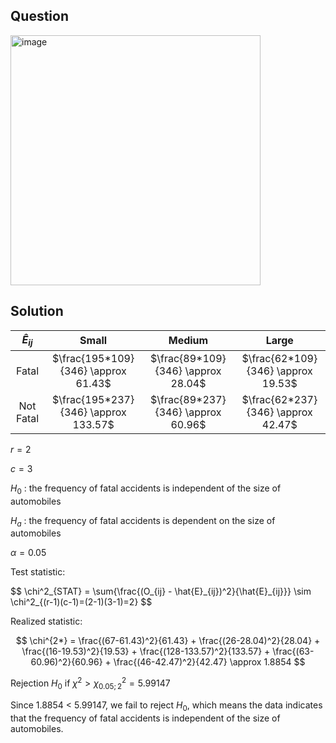 ## Question

<img width="400" alt="image" src="https://github.com/user-attachments/assets/399df56a-8315-4876-bf0d-0c303c9b90d7"  />

## Solution

|$\hat{E}_{ij}$|               Small                 |                 Medium             |               Large                |
| :----------: | :---------------------------------: | :--------------------------------: | :--------------------------------: |
| Fatal        | $\frac{195*109}{346} \approx 61.43$ | $\frac{89*109}{346} \approx 28.04$ | $\frac{62*109}{346} \approx 19.53$ |
| Not Fatal    |$\frac{195*237}{346} \approx 133.57$ | $\frac{89*237}{346} \approx 60.96$ | $\frac{62*237}{346} \approx 42.47$ |

$r=2$

$c=3$

$H_0$ : the frequency of fatal accidents is independent of the size of automobiles

$H_a$ : the frequency of fatal accidents is dependent on the size of automobiles  

$\alpha = 0.05$

Test statistic:

$$
\chi^2_{STAT} = \sum{\frac{(O_{ij} - \hat{E}_{ij})^2}{\hat{E}\_\{ij}}} \sim \chi^2\_{(r-1)(c-1)=(2-1)(3-1)=2}
$$

Realized statistic:

$$
\chi^{2*} = \frac{(67-61.43)^2}{61.43} + \frac{(26-28.04)^2}{28.04} + \frac{(16-19.53)^2}{19.53} + \frac{(128-133.57)^2}{133.57} + \frac{(63-60.96)^2}{60.96} + \frac{(46-42.47)^2}{42.47} \approx 1.8854
$$

Rejection $H_0$ if $\chi^{2} > \chi^2_{0.05;2} = 5.99147$

Since 1.8854 < 5.99147, we fail to reject $H_0$, which means the data indicates that the frequency of fatal accidents is independent of the size of automobiles.
